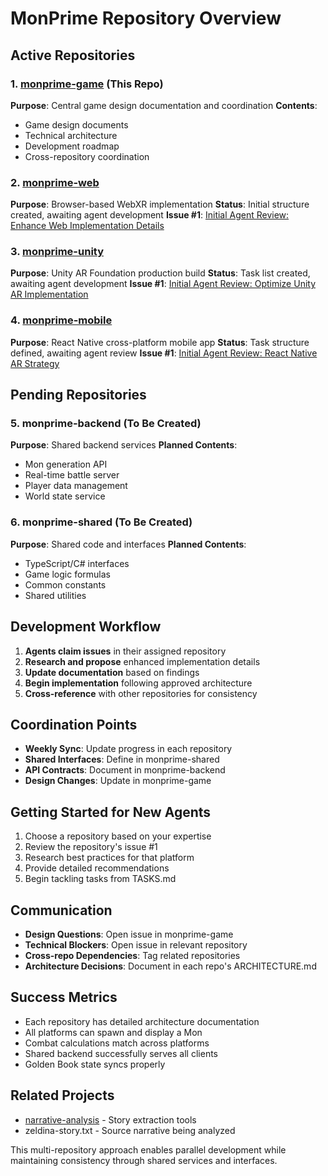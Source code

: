 # MonPrime Repository Overview

## Active Repositories

### 1. [monprime-game](https://github.com/toddllm/monprime-game) (This Repo)
**Purpose**: Central game design documentation and coordination
**Contents**: 
- Game design documents
- Technical architecture
- Development roadmap
- Cross-repository coordination

### 2. [monprime-web](https://github.com/toddllm/monprime-web)
**Purpose**: Browser-based WebXR implementation
**Status**: Initial structure created, awaiting agent development
**Issue #1**: [Initial Agent Review: Enhance Web Implementation Details](https://github.com/toddllm/monprime-web/issues/1)

### 3. [monprime-unity](https://github.com/toddllm/monprime-unity)
**Purpose**: Unity AR Foundation production build
**Status**: Task list created, awaiting agent development
**Issue #1**: [Initial Agent Review: Optimize Unity AR Implementation](https://github.com/toddllm/monprime-unity/issues/1)

### 4. [monprime-mobile](https://github.com/toddllm/monprime-mobile)
**Purpose**: React Native cross-platform mobile app
**Status**: Task structure defined, awaiting agent review
**Issue #1**: [Initial Agent Review: React Native AR Strategy](https://github.com/toddllm/monprime-mobile/issues/1)

## Pending Repositories

### 5. monprime-backend (To Be Created)
**Purpose**: Shared backend services
**Planned Contents**:
- Mon generation API
- Real-time battle server
- Player data management
- World state service

### 6. monprime-shared (To Be Created)
**Purpose**: Shared code and interfaces
**Planned Contents**:
- TypeScript/C# interfaces
- Game logic formulas
- Common constants
- Shared utilities

## Development Workflow

1. **Agents claim issues** in their assigned repository
2. **Research and propose** enhanced implementation details
3. **Update documentation** based on findings
4. **Begin implementation** following approved architecture
5. **Cross-reference** with other repositories for consistency

## Coordination Points

- **Weekly Sync**: Update progress in each repository
- **Shared Interfaces**: Define in monprime-shared
- **API Contracts**: Document in monprime-backend
- **Design Changes**: Update in monprime-game

## Getting Started for New Agents

1. Choose a repository based on your expertise
2. Review the repository's issue #1
3. Research best practices for that platform
4. Provide detailed recommendations
5. Begin tackling tasks from TASKS.md

## Communication

- **Design Questions**: Open issue in monprime-game
- **Technical Blockers**: Open issue in relevant repository
- **Cross-repo Dependencies**: Tag related repositories
- **Architecture Decisions**: Document in each repo's ARCHITECTURE.md

## Success Metrics

- Each repository has detailed architecture documentation
- All platforms can spawn and display a Mon
- Combat calculations match across platforms
- Shared backend successfully serves all clients
- Golden Book state syncs properly

## Related Projects

- [narrative-analysis](https://github.com/toddllm/narrative-analysis) - Story extraction tools
- zeldina-story.txt - Source narrative being analyzed

This multi-repository approach enables parallel development while maintaining consistency through shared services and interfaces.